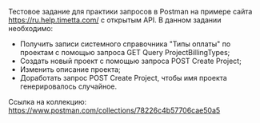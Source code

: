 Тестовое задание для практики запросов в Postman на примере сайта https://ru.help.timetta.com/ с открытым API. В данном задании необходимо:

- Получить записи системного справочника "Типы оплаты" по проектам с помощью запроса GET Query ProjectBillingTypes;
- Создать новый проект с помощью запроса POST Create Project;
- Изменить описание проекта;
- Доработать запрос POST Create Project, чтобы имя проекта генерировалось случайное.

Ссылка на коллекцию: https://www.postman.com/collections/78226c4b57706cae50a5
